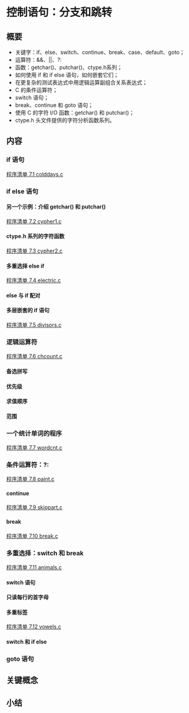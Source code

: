 # 控制语句：分支和跳转

## 概要

- 关键字：if、else、switch、continue、break、case、default、goto；
- 运算符：&&、||、?:
- 函数：getchar()、putchar()、ctype.h系列；
- 如何使用 if 和 if else 语句，如何嵌套它们；
- 在更复杂的测试表达式中用逻辑运算副组合关系表达式；
- C 的条件运算符；
- switch 语句；
- break、continue 和 goto 语句；
- 使用 C 的字符 I/O 函数：getchar() 和 putchar()；
- ctype.h 头文件提供的字符分析函数系列。

## 内容

### if 语句

[程序清单 7.1 colddays.c ](../source_code/Chapter_07/colddays.c)

### if else 语句

#### 另一个示例：介绍 getchar() 和 putchar()

[程序清单 7.2 cypher1.c ](../source_code/Chapter_07/cypher1.c)

#### ctype.h 系列的字符函数

[程序清单 7.3 cypher2.c ](../source_code/Chapter_07/cypher2.c)

#### 多重选择 else if

[程序清单 7.4 electric.c ](../source_code/Chapter_07/electric.c)

#### else 与 if 配对

#### 多层嵌套的 if 语句

[程序清单 7.5 divisors.c ](../source_code/Chapter_07/divisors.c)

### 逻辑运算符

[程序清单 7.6 chcount.c ](../source_code/Chapter_07/chcount.c)

#### 备选拼写

#### 优先级

#### 求值顺序

#### 范围

### 一个统计单词的程序

[程序清单 7.7 wordcnt.c ](../source_code/Chapter_07/wordcnt.c)

### 条件运算符：?:

[程序清单 7.8 paint.c ](../source_code/Chapter_07/paint.c)

#### continue

[程序清单 7.9 skippart.c ](../source_code/Chapter_07/skippart.c)

#### break

[程序清单 7.10 break.c ](../source_code/Chapter_07/break.c)

### 多重选择：switch 和 break

[程序清单 7.11 animals.c ](../source_code/Chapter_07/animals.c)

#### switch 语句

#### 只读每行的首字母

#### 多重标签

[程序清单 7.12 vowels.c ](../source_code/Chapter_07/vowels.c)

#### switch 和 if else

### goto 语句

## 关键概念

## 小结